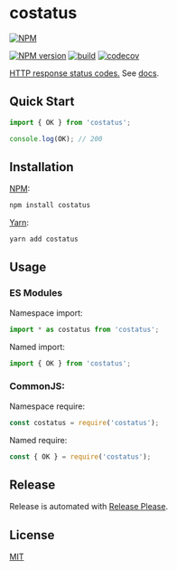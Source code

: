 # costatus

[![NPM](https://nodei.co/npm/costatus.png)](https://nodei.co/npm/costatus/)

[![NPM version](https://img.shields.io/npm/v/costatus.svg)](https://www.npmjs.com/package/costatus)
[![build](https://github.com/corsmirror/costatus/actions/workflows/build.yml/badge.svg)](https://github.com/corsmirror/costatus/actions/workflows/build.yml)
[![codecov](https://codecov.io/gh/corsmirror/costatus/branch/master/graph/badge.svg?token=OX7UM4QNPB)](https://codecov.io/gh/corsmirror/costatus)

[HTTP response status codes.](https://developer.mozilla.org/docs/Web/HTTP/Status) See [docs](https://corsmirror.github.io/costatus/).

## Quick Start

```ts
import { OK } from 'costatus';

console.log(OK); // 200
```

## Installation

[NPM](https://www.npmjs.com/package/costatus):

```sh
npm install costatus
```

[Yarn](https://yarnpkg.com/package/costatus):

```sh
yarn add costatus
```

## Usage

### ES Modules

Namespace import:

```ts
import * as costatus from 'costatus';
```

Named import:

```ts
import { OK } from 'costatus';
```

### CommonJS:

Namespace require:

```ts
const costatus = require('costatus');
```

Named require:

```ts
const { OK } = require('costatus');
```

## Release

Release is automated with [Release Please](https://github.com/googleapis/release-please).

## License

[MIT](https://github.com/corsmirror/costatus/blob/master/LICENSE)
